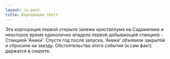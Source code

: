 ```yaml
---
layout: ru-post
title: Корпорация Shelt
---
```


Эта корпорация первой открыла залежи кристаллума на Садамелике и некоторое время единолично владела первой добывающей станцией - Станцией 'Аники'. Спустя год после запуска, 'Аники' объявили закрытой и сбросили на звезду. Обстоятельства этого события (и сам факт) держатся в секрете.
